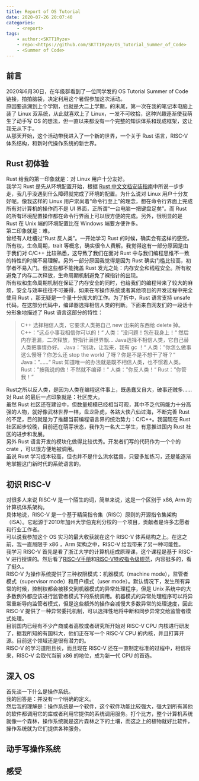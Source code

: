 ```yaml
---
title: Report of OS Tutorial
date: 2020-07-26 20:07:40
categories:
	- <report>
tags:
	- author:<SKTT1Ryze>
	- repo:<https://github.com/SKTT1Ryze/OS_Tutorial_Summer_of_Code>
	- <Summer of Code>
---
```


## 前言
2020年6月30日，在年级群看到了一位同学发的 OS Tutorial Summer of Code 链接，拍拍脑袋，决定利用这个暑假参加这次活动。  
原因要追溯到上个学期，也就是大二上学期，的末尾，第一次在我的笔记本电脑上装了 Linux 双系统，从此就喜欢上了 Linux，一发不可收拾，这种兴趣逐渐使我萌生了动手写 OS 的想法，但一直以来都没有一个完整的知识体系和现成框架，这让我无从下手。  
从那天开始，这个活动带我进入了一个新的世界，一个关于 Rust 语言，RISC-V体系结构，和新时代操作系统的新世界。  
## Rust 初体验
Rust 给我的第一印象就是：对 Linux 用户十分友好。  
我学习 Rust 是先从环境配置开始，根据 [Rust 中文文档安装指南](https://kaisery.github.io/trpl-zh-cn/ch01-01-installation.html)中所说一步步走，我几乎没遇到什么障碍就完成了环境的配置。为什么说对 Linux 用户十分友好呢。像我这样的 Linux 用户崇尚着“命令行至上”的理念，想在命令行界面上完成所有对计算机的操作而不是 UI 界面，正所谓“一台电脑一把键盘足矣”。而 Rust 的所有环境配置操作都在命令行界面上可以很方便的完成。另外，很明显的是 Rust 在 Unix 端的环境配置比在 Windows 端要方便许多。  
第二印象就是：难。  
曾经有人吐槽过“Rust 反人类”。一开始学习 Rust 的时候，确实会有这样的感受。所有权，生命周期，trait 等概念，确实很令人费解。我觉得这有一部分原因是由于我们对 C/C++ 比较熟悉，这导致了我们在面对 Rust 中与我们编程思维不一致的特性的时候不易理解。另外一部分原因我觉得是因为 Rust 确实门槛比较高，初学者不易入门。但这些都不能掩盖 Rust 发光之处：内存安全和线程安全。所有权避免了内存二次释放，生命周期机制避免了裸指针的出现。  
所有权和生命周期机制在保证了内存安全的同时，也给我们的编程带来了较大的麻烦，安全与效率往往不可兼得，如果在写操作系统或者其他项目的开发过程中完全使用 Rust ，那无疑是一个量十分庞大的工作。为了折中，Rust 语言支持 unsafe 代码，在这部分代码中，编译器选择相信人类的判断。下面来自网友们的一段话十分形象地描述了 Rust 语言这部分的特性：  
> C++ 选择相信人类，它要求人类把自己 new 出来的东西给 delete 掉。
> C++：“这点小事我相信你可以的！“
> 人类：”没问题！包在我身上！“
> 然后内存泄漏，二次释放，野指针满世界飘...
> Java选择不相信人类，它自己替人类把事情办好。
> Java：”别动，让我来，我有 gc ！“
> 人类：”你怎么做事这么慢呀？你怎么还 stop the world 了呀？你是不是不想干了呀？“
> Java：”......“
> Rust 知道唯一的办法就是既不相信人类，也不惯着人类。
> Rust：”按我说的做！不然就不编译！“
> 人类：”你反人类！“
> Rust：”你管我！”
> 

Rust之所以反人类，是因为人类在编程这件事上，既愚蠢又自大，破事还贼多......  
对 Rust 的最后一点印象就是：社区庞大。  
虽然 Rust 社区还在建设中，但数量规模已经相当可观，其中不乏代码能力十分高强的人物，就好像武林世界一样，盘龙卧虎，各路大侠八仙过海，不断完善 Rust 的不足，目的就是为了推翻当前编程语言界的统治势力：C/C++。我国现在 Rust 社区起步较晚，目前还在萌芽状态，我作为一名大二学生，有意推进国内 Rust 社区的进步和发展。  
另外 Rust 语言开发的模块化做得比较优秀。开发者们写的代码作为一个个的 crate ，可以很方便地被调用。  
虽说 Rust 学习成本较高，但也并不是什么洪水猛兽，只要多加练习，还是能逐渐地掌握这门新时代的系统语言的。  
## 初识 RISC-V
对很多人来说 RISC-V 是一个陌生的词，简单来说，这是一个区别于 x86, Arm 的计算机体系架构。  
具体地说，RISC-V 是一个基于精简指令集（RISC）原则的开源指令集架构（ISA）。它起源于2010年加州大学伯克利分校的一个项目，贡献者是许多志愿者和行业工作者。  
可以说我参加这个 OS 实习的最大收获就在这个 RISC-V 体系结构之上。在这之前，我一直局限于 x86 ，Arm 架构之中，RISC-V 给我带来了另一种可能性。  
我学习 RISC-V 首先是看了浙江大学的计算机组成原理课，这个课程是基于 RISC-V 进行授课的。然后看了[RISC-V手册](http://crva.ict.ac.cn/documents/RISC-V-Reader-Chinese-v2p1.pdf)和[RISC-V特权指令级规范](https://riscv.org/specifications/privileged-isa/)，内容挺多的，看了挺久。  
RISC-V 为操作系统提供了三种权限模式：机器模式（machine mode），监管者模式（supervisor mode）和用户模式（user mode）。默认情况下，发生所有异常的时候，控制权都会被移交到机器模式的异常处理程序，但是 Unix 系统中的大多数例外都应该进行监管者模式下的系统调用。机器模式的异常处理程序可以将异常重新导向监管者模式，但是这些额外的操作会减慢大多数异常的处理速度，因此 RISC-V 提供了一种异常委托机制，可以选择性地将中断和同步异常交给监管者模式处理。  
目前国内已经有不少产商或者高校或者研究所开始对 RISC-V CPU 内核进行研发了，据我所知的有国科大，他们正在写一个 RISC-V CPU 的内核，并且打算开源。目前这个领域还是很有潜力的。  
RISC-V 的学习道阻且长，而且现在 RISC-V 还在一直制定标准的过程中，相信将来，RISC-V 会取代当前 x86 的地位，成为新一代 CPU 的首选。  
## 深入 OS
首先谈一下什么是操作系统。  
我的回答是：并没有一个明确的定义。  
然后我的理解是：操作系统是一个软件，这个软件功能比较强大，强大到所有其他的软件都调用它的库或者利用它提供的系统调用服务。打个比方，整个计算机系统就像一个森林，操作系统就是这片森林之下的土壤，而这之上的植物就好比软件，操作系统就为它们提供各种服务。  

## 动手写操作系统
## 感受
